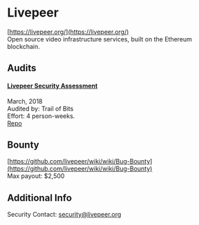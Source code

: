 # Livepeer

[https://livepeer.org/](https://livepeer.org/)<br>
Open source video infrastructure services, built on the Ethereum blockchain.


## Audits


#### [Livepeer Security Assessment](https://github.com/trailofbits/publications/blob/master/reviews/livepeer.pdf)

March, 2018<br>
Audited by: Trail of Bits<br>Effort: 4 person-weeks.<br>
[Repo](https://github.com/livepeer/protocol/tree/master/contracts)




## Bounty

[https://github.com/livepeer/wiki/wiki/Bug-Bounty](https://github.com/livepeer/wiki/wiki/Bug-Bounty)<br>
Max payout: $2,500


## Additional Info
Security Contact: security@livepeer.org